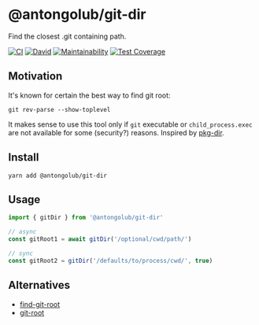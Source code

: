 # @antongolub/git-dir
Find the closest .git containing path.

[![CI](https://github.com/antongolub/git-dir/workflows/CI/badge.svg)](https://github.com/antongolub/git-dir/actions)
[![David](https://img.shields.io/david/dev/antongolub/git-dir?label=deps)](https://david-dm.org/antongolub/git-dir?type=dev)
[![Maintainability](https://api.codeclimate.com/v1/badges/b4e77381057e40c6ac63/maintainability)](https://codeclimate.com/github/antongolub/git-up/maintainability)
[![Test Coverage](https://api.codeclimate.com/v1/badges/b4e77381057e40c6ac63/test_coverage)](https://codeclimate.com/github/antongolub/git-up/test_coverage)

## Motivation
It's known for certain the best way to find git root:
```shell
git rev-parse --show-toplevel
```
It makes sense to use this tool only if `git` executable or `child_process.exec` are not available for some (security?) reasons.
Inspired by [pkg-dir](https://github.com/sindresorhus/pkg-dir).

## Install
```shell
yarn add @antongolub/git-dir
```

## Usage
```ts
import { gitDir } from '@antongolub/git-dir'

// async
const gitRoot1 = await gitDir('/optional/cwd/path/')

// sync
const gitRoot2 = gitDir('/defaults/to/process/cwd/', true)
```

## Alternatives

* [find-git-root](https://github.com/banyudu/find-git-root)
* [git-root](https://www.npmjs.com/package/git-root)


